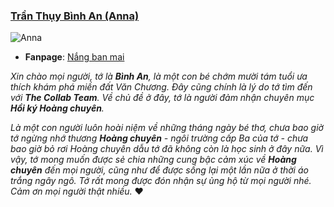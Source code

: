 ### [Trần Thụy Bình An (Anna)](https://www.facebook.com/tran.thuy.binh.an.779857)

![Anna](/img/blog/anna.jpg)

- **Fanpage**: [Nắng ban mai](https://www.facebook.com/Nắng-ban-mai-107515934972140/)

_Xin chào mọi người, tớ là **Bình An**, là một con bé chớm mười tám tuổi ưa thích khám phá miền đất Văn Chương. Đây cũng chính là lý do tớ tìm đến với **The Collab Team**. Về chủ đề ở đây, tớ là người đảm nhận chuyên mục **Hồi ký Hoàng chuyên**._

_Là một con người luôn hoài niệm về những tháng ngày bé thơ, chưa bao giờ tớ ngừng nhớ thương **Hoàng chuyên** - ngôi trường cấp Ba của tớ - chưa bao giờ bỏ rơi Hoàng chuyên dẫu tớ đã không còn là học sinh ở đây nữa. Vì vậy, tớ mong muốn được sẻ chia những cung bậc cảm xúc về **Hoàng chuyên** đến mọi người, cũng như để được sống lại một lần nữa ở thời áo trắng ngây ngô. Tớ rất mong được đón nhận sự ủng hộ từ mọi người nhé. Cảm ơn mọi người thật nhiều._ ❤
